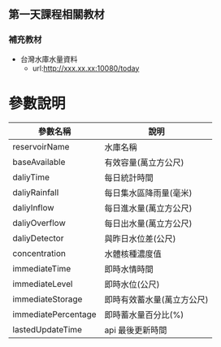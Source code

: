 ## 第一天課程相關教材


### 補充教材
* 台灣水庫水量資料
  - url:http://xxx.xx.xx:10080/today

# 參數說明

| 參數名稱 | 說明  |
|---|---|
| reservoirName  |  水庫名稱  |
| baseAvailable  | 有效容量(萬立方公尺)  |
| daliyTime  |  每日統計時間 |
| daliyRainfall  |  每日集水區降雨量(毫米) |
| daliyInflow  |  每日進水量(萬立方公尺) |
| daliyOverflow  |  每日出水量(萬立方公尺)|
| daliyDetector  |  與昨日水位差(公尺)|
| concentration  |  水體核種濃度值|
| immediateTime  |  即時水情時間|
| immediateLevel  |  即時水位(公尺)|
| immediateStorage  |  即時有效蓄水量(萬立方公尺)|
| immediatePercentage  |  即時蓄水量百分比(%)|
| lastedUpdateTime  |  api 最後更新時間 | 
